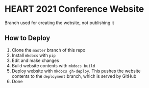 # HEART 2021 Conference Website

Branch used for creating the website, not publishing it

## How to Deploy

1. Clone the `master` branch of this repo
2. Install `mkdocs` with `pip`
3. Edit and make changes
4. Build website contents with `mkdocs build`
5. Deploy website with `mkdocs gh-deploy`. This pushes the website contents to the `deployment` branch, which is served by GitHub
6. Done
